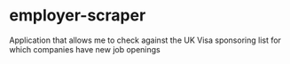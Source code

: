 # employer-scraper
Application that allows me to check against the UK Visa sponsoring list for which companies have new job openings
